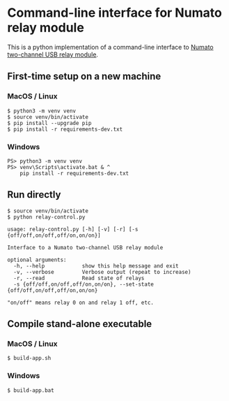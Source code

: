 # Command-line interface for Numato relay module

This is a python implementation of a command-line interface to [Numato two-channel USB relay module](https://numato.com/product/2-channel-usb-powered-relay-module/).

## First-time setup on a new machine

### MacOS / Linux
    $ python3 -m venv venv
    $ source venv/bin/activate
    $ pip install --upgrade pip
    $ pip install -r requirements-dev.txt
    
### Windows

    PS> python3 -m venv venv
    PS> venv\Scripts\activate.bat & ^
        pip install -r requirements-dev.txt

## Run directly

    $ source venv/bin/activate
    $ python relay-control.py

```
usage: relay-control.py [-h] [-v] [-r] [-s {off/off,on/off,off/on,on/on}]

Interface to a Numato two-channel USB relay module

optional arguments:
  -h, --help            show this help message and exit
  -v, --verbose         Verbose output (repeat to increase)
  -r, --read            Read state of relays
  -s {off/off,on/off,off/on,on/on}, --set-state {off/off,on/off,off/on,on/on}

"on/off" means relay 0 on and relay 1 off, etc.
```

## Compile stand-alone executable

### MacOS / Linux

    $ build-app.sh

### Windows

    $ build-app.bat

